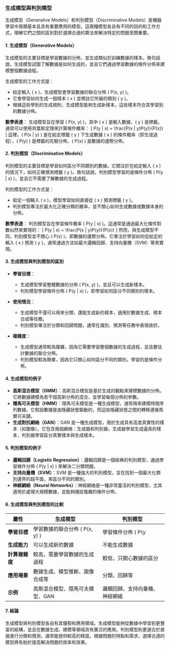 ### 生成模型與判別模型

生成模型（Generative Models）和判別模型（Discriminative Models）是機器學習中兩類基本且具有重要應用的模型。這兩種模型各自有不同的目的和工作方式，理解它們之間的區別對於選擇合適的算法來解決特定的問題至關重要。

#### 1. **生成模型（Generative Models）**

生成模型的主要目標是學習數據的分佈，並生成類似於訓練數據的樣本。換句話說，生成模型試圖了解數據是如何生成的，並且它們通過學習數據的條件分佈來建模整個數據過程。

生成模型的工作方式是：
- 給定輸入 \( x \)，生成模型會學習數據的聯合分佈 \( P(x, y) \)。
- 它會學習如何生成一個樣本 \( x \) 並標註它所屬的類別 \( y \)。
- 根據這些學到的生成規則，生成模型能夠生成新樣本，這些樣本符合其學習到的數據分佈。

**數學表達**：
生成模型旨在學習 \( P(x, y) \)，其中 \( x \) 是輸入數據，\( y \) 是標籤。通常可以使用貝葉斯定理來計算條件概率：
\[
P(y | x) = \frac{P(x | y)P(y)}{P(x)}
\]
這裡，\( P(x | y) \) 是在給定標籤 \( y \) 下生成數據 \( x \) 的條件概率（即生成過程），\( P(y) \) 是標籤的先驗分佈，\( P(x) \) 是數據的邊際分佈。

#### 2. **判別模型（Discriminative Models）**

判別模型的主要目標是學習如何區分不同類別的數據。它關注於在給定輸入 \( x \) 的情況下，如何正確預測標籤 \( y \)。換句話說，判別模型學習的是條件分佈 \( P(y | x) \)，並且它不需要了解數據的生成過程。

判別模型的工作方式是：
- 給定一個輸入 \( x \)，模型學習如何直接從 \( x \) 預測標籤 \( y \)。
- 判別模型專注於最大化正確分類的概率，並不關心如何生成數據或數據本身的分佈。

**數學表達**：
判別模型旨在學習條件概率 \( P(y | x) \)。這通常是通過最大化條件對數似然來實現的：
\[
P(y | x) = \frac{P(x | y)P(y)}{P(x)}
\]
然而，與生成模型不同，判別模型並不關心 \( P(x) \)，即數據的邊際分佈。它專注於學習如何從給定的輸入 \( x \) 預測 \( y \)，通常通過方法如最大邏輯回歸、支持向量機（SVM）等來實現。

#### 3. **生成模型與判別模型的區別**

- **學習目標**：
  - 生成模型學習整體數據的分佈 \( P(x, y) \)，並且可以生成新樣本。
  - 判別模型學習條件分佈 \( P(y | x) \)，即學習如何區分不同類別的樣本。

- **使用情況**：
  - 生成模型不僅可以用來分類，還能生成新的樣本，適用於數據生成、樣本合成等任務。
  - 判別模型專注於分類和回歸問題，通常在識別、預測等任務中表現良好。

- **複雜度**：
  - 生成模型通常較為複雜，因為它需要學習整個數據的生成過程，並且要估計數據的聯合分佈。
  - 判別模型較為簡單，因為它只關心如何區分不同的類別，學習的是條件分佈。

#### 4. **生成模型的例子**

- **高斯混合模型（GMM）**：高斯混合模型是基於生成的觀點來建模數據的分佈。它將數據建模為若干個高斯分佈的混合，並學習每個分佈的參數。
- **隱馬可夫模型（HMM）**：隱馬可夫模型是一種生成模型，通常用來建模時間序列數據。它假設數據是由隱藏狀態驅動的，而這些隱藏狀態之間的轉移遵循馬爾可夫鏈。
- **生成對抗網絡（GAN）**：GAN 是一種生成模型，用於生成具有高度真實性的樣本（如圖像）。它包含兩個網絡：生成器和判別器，生成器學習生成逼真的樣本，判別器學習區分真實樣本與生成樣本。

#### 5. **判別模型的例子**

- **邏輯回歸（Logistic Regression）**：邏輯回歸是一個經典的判別模型，通過學習條件分佈 \( P(y | x) \) 來解決二分類問題。
- **支持向量機（SVM）**：SVM 是一種強大的判別模型，旨在找到一個最大化類別邊界的超平面，來區分不同的類別。
- **神經網絡（Neural Networks）**：神經網絡是一種非常靈活的判別模型，尤其適用於處理大規模數據，並能夠捕捉複雜的條件分佈。

#### 6. **生成模型與判別模型的比較**

| 屬性             | 生成模型                            | 判別模型                              |
|------------------|-------------------------------------|--------------------------------------|
| **學習目標**     | 學習數據的聯合分佈 \( P(x, y) \)    | 學習條件分佈 \( P(y | x) \)          |
| **生成能力**     | 可以生成新的數據                    | 不能生成數據                          |
| **計算複雜度**   | 較高，需要學習數據的生成過程       | 較低，只關心數據的區分               |
| **應用場景**     | 數據生成、模型推斷、圖像合成等      | 分類、回歸等                          |
| **示例**         | 高斯混合模型、隱馬可夫模型、GAN     | 邏輯回歸、支持向量機、神經網絡       |

#### 7. **結論**

生成模型與判別模型各自有其優勢和應用領域。生成模型能夠從數據中學習到更豐富的結構，並且在數據生成、建模等領域具有廣泛的應用。判別模型則更適合於直接進行分類和預測，通常能提供較高的精度。根據問題的特點和需求，選擇合適的模型將有助於提高解決問題的效率和效果。